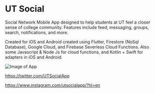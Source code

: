 # UT Social

Social Network Mobile App designed to help students at UT feel a closer sense of college community. Features include feed, messaging, groups, search, notifications, and more. 

Created for iOS and Android created using Flutter, Firestore (NoSql Database), Google Cloud, and Firebase Severless Cloud Functions. Also some Javascript & Node Js for cloud functions, and Kotlin + Swift for adapters in iOS and Android.


![Image of App](https://pbs.twimg.com/profile_banners/1279569586933960704/1593929594/1500x500)

https://twitter.com/UTSocialApp

https://www.instagram.com/utsocialapp/?hl=en
